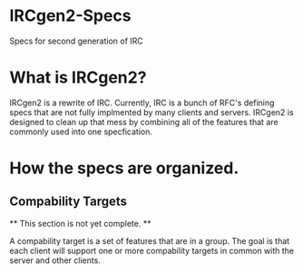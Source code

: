 # IRCgen2-Specs
Specs for second generation of IRC

# What is IRCgen2?
IRCgen2 is a rewrite of IRC. Currently, IRC is a bunch of RFC's defining specs that are not fully implmented by many clients and servers. IRCgen2 is designed to clean up that mess by combining all of the features that are commonly used into one specfication.

# How the specs are organized.
## Compability Targets
** This section is not yet complete. **

A compability target is a set of features that are in a group. The goal is that each client will support one or more compability targets in common with the server and other clients.
